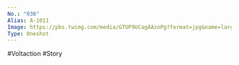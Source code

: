 ```yaml
---
No.: "036"
Alias: A-1011
Image: https://pbs.twimg.com/media/GTUP9UCagAAzoPg?format=jpg&name=large
Type: Oneshot
---
```

#Voltaction #Story